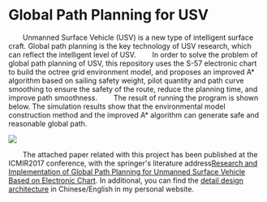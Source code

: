 # Global Path Planning for USV
&emsp;&emsp;Unmanned Surface Vehicle (USV) is a new type of intelligent surface craft. Global path planning is the key technology of USV research, which can reflect the intelligent level of USV.
&emsp;&emsp;In order to solve the problem of global path planning of USV, this repository uses the S-57 electronic chart to build the octree grid environment model, and proposes an improved A* algorithm based on sailing safety weight, pilot quantity and path curve smoothing to ensure the safety of the route, reduce the planning time, and improve path smoothness.
&emsp;&emsp;The result of running the program is shown below. The simulation results show that the environmental model construction method and the improved A* algorithm can generate safe and reasonable global path.

![](https://www.yanlongwang.net/USV/Global-path-planning-based-on-electronic-chart/ICMIR2017.png)

&emsp;&emsp;The attached paper related with this project has been published at the ICMIR2017 conference, with the springer's literature address[Research and Implementation of Global Path Planning for Unmanned Surface Vehicle Based on Electronic Chart](https://link.springer.com/chapter/10.1007/978-3-319-65978-7_80#citeas). In additional, you can find the [detail design architecture](https://www.yanlongwang.net/USV/Global-path-planning-based-on-electronic-chart/) in Chinese/English in my personal website.
